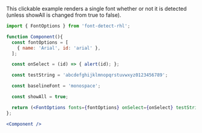 <!-- # FontOptions -->
This clickable example renders a single font whether or not it is detected (unless showAll is changed from true to false).
```jsx
import { FontOptions } from 'font-detect-rhl';

function Component(){
  const fontOptions = [
    { name: 'Arial', id: 'arial' },
  ];

  const onSelect = (id) => { alert(id); };

  const testString = 'abcdefghijklmnopqrstuvwxyz0123456789';

  const baselineFont = 'monospace';

  const showAll = true;

  return (<FontOptions fonts={fontOptions} onSelect={onSelect} testString={testString} baselineFont={baselineFont} showAll={showAll}></FontOptions>);
};

<Component />
```
